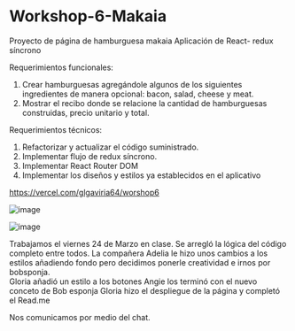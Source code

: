 # Workshop-6-Makaia
Proyecto de página de hamburguesa makaia
Aplicación de React- redux síncrono

Requerimientos funcionales:
1. Crear hamburguesas agregándole algunos de los siguientes ingredientes de manera opcional: 
bacon, salad, cheese y meat.
2. Mostrar el recibo donde se relacione la cantidad de hamburguesas construidas, precio unitario y 
total.

Requerimientos técnicos:
1. Refactorizar y actualizar el código suministrado.
2. Implementar flujo de redux síncrono.
3. Implementar React Router DOM
4. Implementar los diseños y estilos ya establecidos en el aplicativo



https://vercel.com/glgaviria64/worshop6

![image](https://user-images.githubusercontent.com/120149936/227809450-45a4233b-ae7d-43ea-a5b7-cff634e18adf.png)

![image](https://user-images.githubusercontent.com/120149936/227810260-f7f6f530-8de8-4ed6-aeaf-b5616beb646d.png)



Trabajamos el viernes 24 de Marzo en clase. Se arregló la lógica del código completo entre todos.
La compañera Adelia le hizo unos cambios a los estilos añadiendo fondo pero decidimos ponerle creatividad e irnos por bobsponja.  
Gloria añadió un estilo a los botones
Angie los terminó con el nuevo conceto de Bob esponja
Gloria hizo el despliegue de la página y completó el Read.me

Nos comunicamos por medio del chat.
